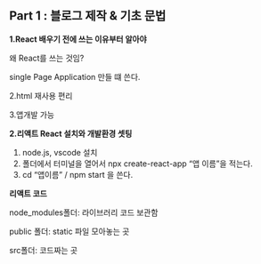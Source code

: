 ## Part 1 : 블로그 제작 & 기초 문법

**1.React 배우기 전에 쓰는 이유부터 알아야**

왜 React를 쓰는 것임?

single Page Application 만들 떄 쓴다.

2.html 재사용 편리

3.앱개발 가능

**2.리액트 React 설치와 개발환경 셋팅**

1. node.js, vscode 설치
2. 폴더에서 터미널을 열어서 npx create-react-app “앱 이름”을 적는다.
3. cd “앱이름” / npm start 을 쓴다.

**리액트 코드**

node_modules폴더: 라이브러리 코드 보관함

public 폴더: static 파일 모아놓는 곳

src폴더: 코드짜는 곳
